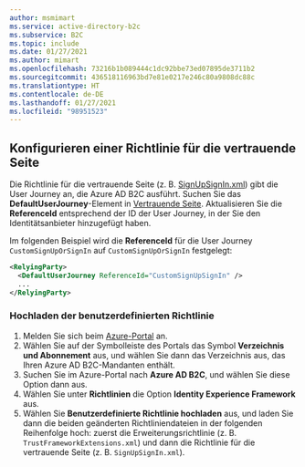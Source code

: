 ```yaml
---
author: msmimart
ms.service: active-directory-b2c
ms.subservice: B2C
ms.topic: include
ms.date: 01/27/2021
ms.author: mimart
ms.openlocfilehash: 73216b1b089444c1dc92bbe73ed07895de3711b2
ms.sourcegitcommit: 436518116963bd7e81e0217e246c80a9808dc88c
ms.translationtype: HT
ms.contentlocale: de-DE
ms.lasthandoff: 01/27/2021
ms.locfileid: "98951523"
---
```

## <a name="configure-the-relying-party-policy"></a>Konfigurieren einer Richtlinie für die vertrauende Seite

Die Richtlinie für die vertrauende Seite (z. B. [SignUpSignIn.xml](https://github.com/Azure-Samples/active-directory-b2c-custom-policy-starterpack/blob/master/SocialAndLocalAccounts/SignUpOrSignin.xml)) gibt die User Journey an, die Azure AD B2C ausführt. Suchen Sie das **DefaultUserJourney**-Element in [Vertrauende Seite](../articles/active-directory-b2c/relyingparty.md). Aktualisieren Sie die **ReferenceId** entsprechend der ID der User Journey, in der Sie den Identitätsanbieter hinzugefügt haben. 

Im folgenden Beispiel wird die **ReferenceId** für die User Journey `CustomSignUpOrSignIn` auf `CustomSignUpOrSignIn` festgelegt:

```xml
<RelyingParty>
  <DefaultUserJourney ReferenceId="CustomSignUpSignIn" />
  ...
</RelyingParty>
```

### <a name="upload-the-custom-policy"></a>Hochladen der benutzerdefinierten Richtlinie

1. Melden Sie sich beim [Azure-Portal](https://portal.azure.com) an.
1. Wählen Sie auf der Symbolleiste des Portals das Symbol **Verzeichnis und Abonnement** aus, und wählen Sie dann das Verzeichnis aus, das Ihren Azure AD B2C-Mandanten enthält.
1. Suchen Sie im Azure-Portal nach **Azure AD B2C**, und wählen Sie diese Option dann aus.
1. Wählen Sie unter **Richtlinien** die Option **Identity Experience Framework** aus.
1. Wählen Sie **Benutzerdefinierte Richtlinie hochladen** aus, und laden Sie dann die beiden geänderten Richtliniendateien in der folgenden Reihenfolge hoch: zuerst die Erweiterungsrichtlinie (z. B. `TrustFrameworkExtensions.xml`) und dann die Richtlinie für die vertrauende Seite (z. B. `SignUpSignIn.xml`).



